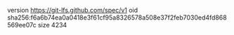 version https://git-lfs.github.com/spec/v1
oid sha256:f6a6b74ea0a0418e3f61cf95a8326578a508e37f2feb7030ed4fd868569ee07c
size 4234
